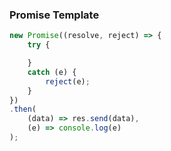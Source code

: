 ### Promise Template
```js
new Promise((resolve, reject) => {
    try {

    }
    catch (e) {
        reject(e);
    }
})
.then(
    (data) => res.send(data),
    (e) => console.log(e)
);
```